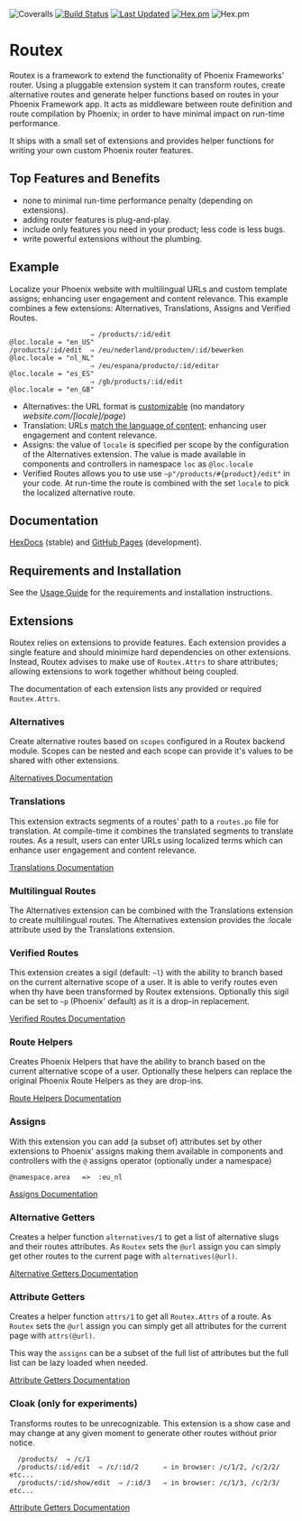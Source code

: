 ![Coveralls](https://img.shields.io/coveralls/github/BartOtten/routex)
[![Build Status](https://github.com/BartOtten/routex/actions/workflows/elixir.yml/badge.svg?event=push)](https://github.com/BartOtten/routex/actions/workflows/elixir.yml)
[![Last Updated](https://img.shields.io/github/last-commit/BartOtten/routex.svg)](https://github.com/BartOtten/routex/commits/main)
[![Hex.pm](https://img.shields.io/hexpm/v/routex)](https://hex.pm/packages/routex)
![Hex.pm](https://img.shields.io/hexpm/l/routex)


# Routex
Routex is a framework to extend the functionality of Phoenix Frameworks'
router. Using a pluggable extension system it can transform routes, create
alternative routes and generate helper functions based on routes in your
Phoenix Framework app. It acts as middleware between route definition and route
compilation by Phoenix; in order to have minimal impact on run-time
performance.

It ships with a small set of extensions and provides helper functions for
writing your own custom Phoenix router features.

## Top Features and Benefits
- none to minimal run-time performance penalty (depending on extensions).
- adding router features is plug-and-play.
- include only features you need in your product; less code is less bugs.
- write powerful extensions without the plumbing.

## Example
Localize your Phoenix website with multilingual URLs and custom template
assigns; enhancing user engagement and content relevance. This example combines
a few extensions: Alternatives, Translations, Assigns and Verified
Routes.

                        ⇒ /products/:id/edit                      @loc.locale = "en_US"
    /products/:id/edit  ⇒ /eu/nederland/producten/:id/bewerken    @loc.locale = "nl_NL"
                        ⇒ /eu/espana/producto/:id/editar          @loc.locale = "es_ES"
                        ⇒ /gb/products/:id/edit                   @loc.locale = "en_GB"

- Alternatives: the URL format is [customizable](#alternatives) (no mandatory _website.com/[locale]/page_)
- Translation: URLs [match the language of content](#multilingual-routes); enhancing user
  engagement and content relevance.
- Assigns: the value of `locale` is specified per scope by the configuration of the Alternatives extension.
  The value is made available in components and controllers in namespace `loc` as `@loc.locale`
- Verified Routes allows you to use use `~p"/products/#{product}/edit"` in your code. At run-time
  the route is combined with the set `locale` to pick the localized alternative route.

## Documentation

[HexDocs](https://hexdocs.pm/routex) (stable)
and [GitHub Pages](https://bartotten.github.io/routex) (development).

## Requirements and Installation

See the [Usage Guide](USAGE.md) for the requirements and installation instructions.

## Extensions

Routex relies on extensions to provide features. Each extension provides a
single feature and should minimize hard dependencies on other extensions.
Instead, Routex advises to make use of `Routex.Attrs` to share attributes;
allowing extensions to work together whithout being coupled.

The documentation of each extension lists any provided or
required `Routex.Attrs`.

### Alternatives

Create alternative routes based on `scopes` configured in
a Routex backend module. Scopes can be nested and each scope can provide
it's values to be shared with other extensions.

[Alternatives Documentation](`Routex.Extension.Alternatives`)

### Translations

This extension extracts segments of a routes' path to a `routes.po` file for
translation. At compile-time it combines the translated segments to translate
routes. As a result, users can enter URLs using localized terms which can
enhance user engagement and content relevance.

[Translations Documentation](`Routex.Extension.Translations`)

### Multilingual Routes

The Alternatives extension can be combined with the Translations extension to
create multilingual routes. The Alternatives extension provides the :locale
attribute used by the Translations extension.

### Verified Routes

This extension creates a sigil (default: `~l`) with the ability to branch based
on the current alternative scope of a user. It is able to verify routes even
when thy have been transformed by Routex extensions. Optionally this sigil can
be set to `~p` (Phoenix' default) as it is a drop-in replacement.

[Verified Routes Documentation](`Routex.Extension.VerifiedRoutes`)

### Route Helpers

Creates Phoenix Helpers that have the ability to branch based on the current
alternative scope of a user. Optionally these helpers can replace the original
Phoenix Route Helpers as they are drop-ins.

[Route Helpers Documentation](`Routex.Extension.RouteHelpers`)

### Assigns

With this extension you can add (a subset of) attributes set by other
extensions to Phoenix' assigns making them available in components and
controllers with the `@` assigns operator (optionally under a namespace)

    @namespace.area   =>  :eu_nl

[Assigns Documentation](`Routex.Extension.Assigns`)

### Alternative Getters

Creates a helper function `alternatives/1` to get a list of alternative slugs
and their routes attributes. As `Routex` sets the `@url` assign you can simply
get other routes to the current page with `alternatives(@url)`.

[Alternative Getters Documentation](`Routex.Extension.AlternativeGetters`)

### Attribute Getters

Creates a helper function `attrs/1` to get all `Routex.Attrs` of a route. As
`Routex` sets the `@url` assign you can simply get all attributes for the
current page with `attrs(@url)`.

This way the `assigns` can be a subset of the full list of attributes but the
full list can be lazy loaded when needed.

[Attribute Getters Documentation](`Routex.Extension.AttrGetters`)

### Cloak (only for experiments)

Transforms routes to be unrecognizable. This extension is a show case and may
change at any given moment to generate other routes without prior notice.

      /products/  ⇒ /c/1
      /products/:id/edit  ⇒ /c/:id/2      ⇒ in browser: /c/1/2, /c/2/2/ etc...
      /products/:id/show/edit  ⇒ /:id/3   ⇒ in browser: /c/1/3, /c/2/3/ etc...


[Attribute Getters Documentation](`Routex.Extension.Cloak`)
